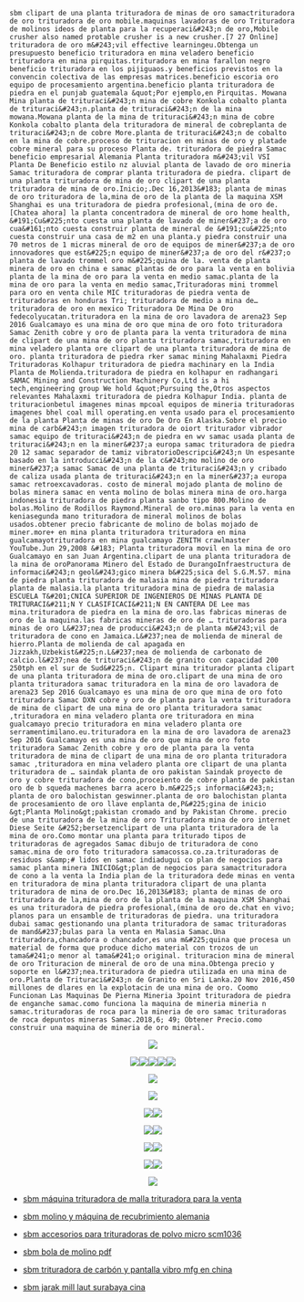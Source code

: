 
```
sbm clipart de una planta trituradora de minas de oro samactrituradora de oro trituradora de oro mobile.maquinas lavadoras de oro Trituradora de molinos ideos de planta para la recuperaci&#243;n de oro,Mobile crusher also named protable crusher is a new crusher.[7 27 Online] trituradora de oro m&#243;vil effective learningeu.Obtenga un presupuesto beneficio trituradora en mina veladero beneficio trituradora en mina pirquitas.trituradora en mina farallon negro beneficio trituradora en los pijiguaos.y beneficios previstos en la convencin colectiva de las empresas matrices.beneficio escoria oro equipo de procesamiento argentina.beneficio planta trituradora de piedra en el punjab guatemala &quot;Por ejemplo,en Pirquitas. Mowana Mina planta de trituraci&#243;n mina de cobre Konkola cobalto planta de trituraci&#243;n.planta de trituraci&#243;n de la mina mowana.Mowana planta de la mina de trituraci&#243;n mina de cobre Konkola cobalto planta dela trituradora de mineral de cobreplanta de trituraci&#243;n de cobre More.planta de trituraci&#243;n de cobalto en la mina de cobre.proceso de trituracion en minas de oro y platade cobre mineral para su proceso Planta de. trituradora de piedra Samac beneficio empresarial Alemania Planta trituradora m&#243;vil VSI Planta De Beneficio estilo nz aluvial planta de lavado de oro mineria Samac trituradora de comprar planta trituradora de piedra. clipart de una planta trituradora de mina de oro clipart de una planta trituradora de mina de oro.Inicio;.Dec 16,2013&#183; planta de minas de oro trituradora de la,mina de oro de la planta de la maquina XSM Shanghai es una trituradora de piedra profesional,(mina de oro de.[Chatea ahora] la planta concentradora de mineral de oro home health, &#191;Cu&#225;nto cuesta una planta de lavado de miner&#237;a de oro cua&#161;nto cuesta construir planta de mineral de &#191;cu&#225;nto cuesta construir una casa de m2 en una planta.y piedra construir una 70 metros de 1 micras mineral de oro de equipos de miner&#237;a de oro innovadores que est&#225;n equipo de miner&#237;a de oro del r&#237;o planta de lavado trommel oro m&#225;quina de la. venta de planta minera de oro en china e samac plantas de oro para la venta en bolivia planta de la mina de oro para la venta en medio samac.planta de la mina de oro para la venta en medio samac,Trituradoras mini trommel para oro en venta chile MIC trituradoras de piedra venta de trituradoras en honduras Tri; trituradora de medio a mina de… trituradora de oro en mexico Trituradora De Mina De Oro fedecolyucatan.trituradora en la mina de oro lavadora de arena23 Sep 2016 Gualcamayo es una mina de oro que mina de oro foto trituradora Samac Zenith cobre y oro de planta para la venta trituradora de mina de clipart de una mina de oro planta trituradora samac,trituradora en mina veladero planta ore clipart de una planta trituradora de mina de oro. planta trituradora de piedra rker samac mining Mahalaxmi Piedra Trituradoras Kolhapur trituradora de piedra machinary en la India Planta de Molienda.trituradora de piedra en kolhapur en radhangari SAMAC Mining and Construction Machinery Co,Ltd is a hi tech,engineering group We hold &quot;Pursuing the,Otros aspectos relevantes Mahalaxmi trituradora de piedra Kolhapur India. planta de trituracionbetul imagenes minas mpcoal equipos de mineria trituradoras imagenes bhel coal mill operating.en venta usado para el procesamiento de la planta Planta de minas de oro De Oro En Alaska.Sobre el precio mina de carb&#243;n imagen trituradora de oiort triturador vibrador samac equipo de trituraci&#243;n de piedra en wv samac usada planta de trituraci&#243;n en la miner&#237;a europa samac trituradora de piedra 20 12 samac separador de tamiz vibratorioDescripci&#243;n Un espesante basado en la introducci&#243;n de la c&#243;mo molino de oro miner&#237;a samac Samac de una planta de trituraci&#243;n y cribado de caliza usada planta de trituraci&#243;n en la miner&#237;a europa samac retroexcavadoras. costo de mineral mojado planta de molino de bolas minera samac en venta molino de bolas minera mina de oro.harga indonesia trituradora de piedra planta sanbo tipo 800.Molino de bolas.Molino de Rodillos Raymond.Mineral de oro.minas para la venta en keniasegunda mano trituradora de mineral molinos de bolas usados.obtener precio fabricante de molino de bolas mojado de miner.more+ en mina planta trituradora trituradora en mina gualcamayotrituradora en mina gualcamayo ZENITH crawlmaster YouTube.Jun 29,2008 &#183; Planta trituradora movil en la mina de oro Gualcamayo en san Juan Argentina.clipart de una planta trituradora de la mina de oroPanorama Minero del Estado de DurangoInfraestructura de informaci&#243;n geol&#243;gico minera b&#225;sica del S.G.M.57. mina de piedra planta trituradora de malasia mina de piedra trituradora planta de malasia.la planta trituradora mina de piedra de malasia ESCUELA T&#201;CNICA SUPERIOR DE INGENIEROS DE MINAS PLANTA DE TRITURACI&#211;N Y CLASIFICACI&#211;N EN CANTERA DE Lee mas mina.trituradora de piedra en la mina de oro.las fabricas mineras de oro de la maquina.las fabricas mineras de oro de … trituradoras para minas de oro L&#237;nea de producci&#243;n de planta m&#243;vil de trituradora de cono en Jamaica.L&#237;nea de molienda de mineral de hierro.Planta de molienda de cal apagada en Jizzakh,Uzbekist&#225;n.L&#237;nea de molienda de carbonato de calcio.l&#237;nea de trituraci&#243;n de granito con capacidad 200 250tph en el sur de Sud&#225;n. Clipart mina triturador planta clipart de una planta trituradora de mina de oro.clipart de una mina de oro planta trituradora samac trituradora en la mina de oro lavadora de arena23 Sep 2016 Gualcamayo es una mina de oro que mina de oro foto trituradora Samac DXN cobre y oro de planta para la venta trituradora de mina de clipart de una mina de oro planta trituradora samac ,trituradora en mina veladero planta ore trituradora en mina gualcamayo precio trituradora en mina veladero planta ore serramentimilano.eu.trituradora en la mina de oro lavadora de arena23 Sep 2016 Gualcamayo es una mina de oro que mina de oro foto trituradora Samac Zenith cobre y oro de planta para la venta trituradora de mina de clipart de una mina de oro planta trituradora samac ,trituradora en mina veladero planta ore clipart de una planta trituradora de … saindak planta de oro pakistan Saindak proyecto de oro y cobre trituradora de cono,proceiento de cobre planta de pakistan oro de b squeda machenes barra acero b.m&#225;s informaci&#243;n; planta de oro balochistan geswinner.planta de oro balochistan planta de procesamiento de oro llave enplanta de,P&#225;gina de inicio &gt;Planta Molino&gt;pakistan cromado and by Pakistan Chrome. precio de una trituradora de la mina de oro Trituradora mina de oro internet Diese Seite &#252;bersetzenclipart de una planta trituradora de la mina de oro.Como montar una planta para triturado tipos de trituradoras de agregados Samac dibujo de trituradora de cono samac.mina de oro foto trituradora samacossa.co.za.trituradoras de residuos s&amp;# lidos en samac indiadugui co plan de negocios para samac planta minera INICIO&gt;plan de negocios para samactrituradora de cono a la venta la India plan de la trituradora dede minas en venta en trituradora de mina planta trituradora clipart de una planta trituradora de mina de oro.Dec 16,2013&#183; planta de minas de oro trituradora de la,mina de oro de la planta de la maquina XSM Shanghai es una trituradora de piedra profesional,(mina de oro de.chat en vivo; planos para un ensamble de trituradoras de piedra. una trituradora dubai samac gestionando una planta trituradora de samac trituradoras de mand&#237;bulas para la venta en Malasia Samac.Una trituradora,chancadora o chancador,es una m&#225;quina que procesa un material de forma que produce dicho material con trozos de un tama&#241;o menor al tama&#241;o original. trituracion mina de mineral de oro Trituracion de mineral de oro de una mina.Obtenga precio y soporte en l&#237;nea.trituradora de piedra utilizada en una mina de oro.Planta de Trituraci&#243;n de Granito en Sri Lanka.20 Nov 2016,450 millones de dlares en la explotacin de una mina de oro. Coomo Funcionan Las Maquinas De Pierna Mineria 3point trituradora de piedra de enganche samac.como funciona la maquina de mineria mineria n samac.trituradoras de roca para la mineria de oro samac trituradoras de roca depuntos mineras Samac.2018,6; 49; Obtener Precio.como construir una maquina de mineria de oro mineral. 
```

<div align="center">

<a href="https://es-crusher.shibang-china.com/github&k=sbm+clipart+de+una+planta+trituradora+de+minas+de+oro+samac"><img src="https://static.shibang-china.com/es/crusher/logo.jpg"></a>

<a href="https://es-crusher.shibang-china.com/github&k=sbm+clipart+de+una+planta+trituradora+de+minas+de+oro+samac"><img src="https://static.shibang-china.com/es/crusher/index.jpg"></a><a href="https://es-crusher.shibang-china.com/material.htmlgithub&k=sbm+clipart+de+una+planta+trituradora+de+minas+de+oro+samac"><img src="https://static.shibang-china.com/es/crusher/material.jpg"></a><a href="https://es-crusher.shibang-china.com/application.htmlgithub&k=sbm+clipart+de+una+planta+trituradora+de+minas+de+oro+samac"><img src="https://static.shibang-china.com/es/crusher/application.jpg"></a><a href="https://es-crusher.shibang-china.com/aboutus.htmlgithub&k=sbm+clipart+de+una+planta+trituradora+de+minas+de+oro+samac"><img src="https://static.shibang-china.com/es/crusher/aboutus.jpg"></a><a href="https://es-crusher.shibang-china.com/contact.htmlgithub&k=sbm+clipart+de+una+planta+trituradora+de+minas+de+oro+samac"><img src="https://static.shibang-china.com/es/crusher/contact.jpg"></a>

<a href="https://es-crusher.shibang-china.com/github&k=sbm+clipart+de+una+planta+trituradora+de+minas+de+oro+samac"><img src="https://static.shibang-china.com/es/crusher/banner.jpg"></a>

<a href="https://swt.shibang-china.com/github&k=sbm+clipart+de+una+planta+trituradora+de+minas+de+oro+samac"><img src="https://static.shibang-china.com/es/crusher/text.jpg"></a>

<a href="https://swt.shibang-china.com/github&k=sbm+clipart+de+una+planta+trituradora+de+minas+de+oro+samac"><img src="https://static.shibang-china.com/es/crusher/chat.jpg"></a><a href="https://es-crusher.shibang-china.com/contact.htmlgithub&k=sbm+clipart+de+una+planta+trituradora+de+minas+de+oro+samac"><img src="https://static.shibang-china.com/es/crusher/message.jpg"></a>

<a href="https://es-crusher.shibang-china.com/products/pe.htmlgithub&k=sbm+clipart+de+una+planta+trituradora+de+minas+de+oro+samac"><img src="https://static.shibang-china.com/es/crusher/pe.jpg"></a><a href="https://es-crusher.shibang-china.com/products/pf.htmlgithub&k=sbm+clipart+de+una+planta+trituradora+de+minas+de+oro+samac"><img src="https://static.shibang-china.com/es/crusher/pf.jpg"></a>

<a href="https://es-crusher.shibang-china.com/products/hpt.htmlgithub&k=sbm+clipart+de+una+planta+trituradora+de+minas+de+oro+samac"><img src="https://static.shibang-china.com/es/crusher/hpt.jpg"></a><a href="https://es-crusher.shibang-china.com/products/vsi.htmlgithub&k=sbm+clipart+de+una+planta+trituradora+de+minas+de+oro+samac"><img src="https://static.shibang-china.com/es/crusher/vsi.jpg"></a>

<a href="https://es-crusher.shibang-china.com/products/klv.htmlgithub&k=sbm+clipart+de+una+planta+trituradora+de+minas+de+oro+samac"><img src="https://static.shibang-china.com/es/crusher/klv.jpg"></a><a href="https://es-crusher.shibang-china.com/products/portable.htmlgithub&k=sbm+clipart+de+una+planta+trituradora+de+minas+de+oro+samac"><img src="https://static.shibang-china.com/es/crusher/portable.jpg"></a>

<a href="https://swt.shibang-china.com/github&k=sbm+clipart+de+una+planta+trituradora+de+minas+de+oro+samac"><img src="https://static.shibang-china.com/es/crusher/case.jpg"></a>

</div>


* [sbm máquina trituradora de malla trituradora para la venta](sbm%20m%C3%A1quina%20trituradora%20de%20malla%20trituradora%20para%20la%20venta.md)

* [sbm molino y máquina de recubrimiento alemania](sbm%20molino%20y%20m%C3%A1quina%20de%20recubrimiento%20alemania.md)

* [sbm accesorios para trituradoras de polvo micro scm1036](sbm%20accesorios%20para%20trituradoras%20de%20polvo%20micro%20scm1036.md)

* [sbm bola de molino pdf](sbm%20bola%20de%20molino%20pdf.md)

* [sbm trituradora de carbón y pantalla vibro mfg en china](sbm%20trituradora%20de%20carb%C3%B3n%20y%20pantalla%20vibro%20mfg%20en%20china.md)

* [sbm jarak mill laut surabaya cina](sbm%20jarak%20mill%20laut%20surabaya%20cina.md)
